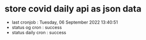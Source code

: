 # store covid daily api as json data

- last cronjob : Tuesday, 06 September 2022 13:40:51
- status og cron : success
- status daily cron : success
      
      